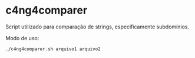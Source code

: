 # c4ng4comparer
Script utilizado para comparação de strings, especificamente subdomínios. 

Modo de uso:

```
./c4ng4comparer.sh arquivo1 arquivo2

```



